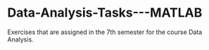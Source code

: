 # Data-Analysis-Tasks---MATLAB
Exercises that are assigned in  the 7th semester for the course Data Analysis.
